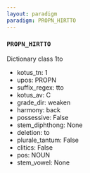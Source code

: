 ```yaml
---
layout: paradigm
paradigm: PROPN_HIRTTO
---
```

### ` PROPN_HIRTTO `

Dictionary class 1to
* kotus_tn: 1
* upos: PROPN
* suffix_regex: tto
* kotus_av: C
* grade_dir: weaken
* harmony: back
* possessive: False
* stem_diphthong: None
* deletion: to
* plurale_tantum: False
* clitics: False
* pos: NOUN
* stem_vowel: None
